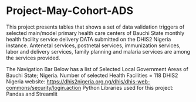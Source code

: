 # Project-May-Cohort-ADS

This project presents tables that shows a set of data validation triggers of selected main/model primary health care centers of Bauchi State monthly health facility service delivery DATA submitted on the DHIS2 Nigeria instance. Antenetal services, postnetal services, immunization services, labor and delivery services, family planning and malaria services are among the services provided.


The Navigation Bar Below has a list of Selected Local Government Areas of Bauchi State; Nigeria.
Number of selected Health Facilities = 118 
DHIS2 Nigeria website: https://dhis2nigeria.org.ng/dhis/dhis-web-commons/security/login.action
Python Libraries used for this project: Pandas and Streamlit

